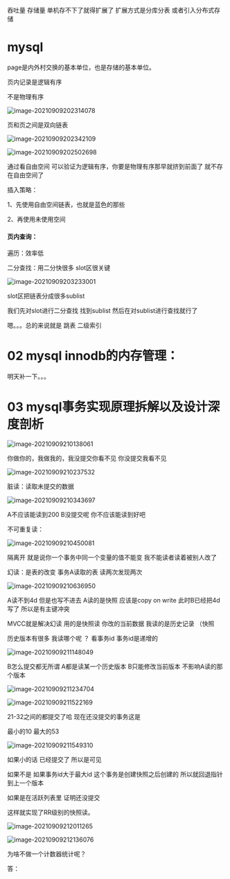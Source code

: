 吞吐量 存储量 单机存不下了就得扩展了 扩展方式是分库分表  或者引入分布式存储

# mysql





page是内外村交换的基本单位，也是存储的基本单位。

页内记录是逻辑有序

不是物理有序

![image-20210909202314078](C:\Users\86188\AppData\Roaming\Typora\typora-user-images\image-20210909202314078.png)

页和页之间是双向链表

![image-20210909202342109](C:\Users\86188\AppData\Roaming\Typora\typora-user-images\image-20210909202342109.png)





![image-20210909202502698](C:\Users\86188\AppData\Roaming\Typora\typora-user-images\image-20210909202502698.png)



通过看自由空间 可以验证为逻辑有序，你要是物理有序那早就挤到前面了 就不存在自由空间了



插入策略：

1、先使用自由空间链表，也就是蓝色的那些

2、再使用未使用空间



#### 页内查询： 

遍历：效率低

二分查找：用二分快很多  slot区很关键

![image-20210909203233001](C:\Users\86188\AppData\Roaming\Typora\typora-user-images\image-20210909203233001.png)

slot区把链表分成很多sublist

我们先对slot进行二分查找 找到sublist 然后在对sublist进行查找就行了

嗯。。。总的来说就是  跳表 二级索引





# 02 mysql innodb的内存管理：

明天补一下。。。



# 03 mysql事务实现原理拆解以及设计深度剖析

![image-20210909210138061](C:\Users\86188\AppData\Roaming\Typora\typora-user-images\image-20210909210138061.png)

你做你的，我做我的，我没提交你看不见 你没提交我看不见



![image-20210909210237532](C:\Users\86188\AppData\Roaming\Typora\typora-user-images\image-20210909210237532.png)

脏读：读取未提交的数据

![image-20210909210343697](C:\Users\86188\AppData\Roaming\Typora\typora-user-images\image-20210909210343697.png)

A不应该能读到200  B没提交呢 你不应该能读到好吧



不可重复读：

![image-20210909210450081](C:\Users\86188\AppData\Roaming\Typora\typora-user-images\image-20210909210450081.png)

隔离开 就是说你一个事务中同一个变量的值不能变  我不能读者读着被别人改了



幻读：是表的改变  事务A读取的表 读两次发现两次

![image-20210909210636950](C:\Users\86188\AppData\Roaming\Typora\typora-user-images\image-20210909210636950.png)

A读不到4d 但是也写不进去  A读的是快照 应该是copy on write  此时B已经把4d写了 所以是有主键冲突



MVCC就是解决幻读  用的是快照读 你改的当前数据 我读的是历史记录 （快照

历史版本有很多 我读哪个呢 ？ 看事务id  事务id是递增的

![image-20210909211148049](C:\Users\86188\AppData\Roaming\Typora\typora-user-images\image-20210909211148049.png)

B怎么提交都无所谓 A都是读某一个历史版本 B只能修改当前版本  不影响A读的那个版本

![image-20210909211234704](C:\Users\86188\AppData\Roaming\Typora\typora-user-images\image-20210909211234704.png)





![image-20210909211522169](C:\Users\86188\AppData\Roaming\Typora\typora-user-images\image-20210909211522169.png)

21-32之间的都提交了哈 现在还没提交的事务这是

最小的10 最大的53

![image-20210909211549310](C:\Users\86188\AppData\Roaming\Typora\typora-user-images\image-20210909211549310.png)

如果小的话 已经提交了  所以是可见

如果不是 如果事务id大于最大id  这个事务是创建快照之后创建的 所以就回退指针到上一个版本

如果是在活跃列表里 证明还没提交



这样就实现了RR级别的快照读。



![image-20210909212011265](C:\Users\86188\AppData\Roaming\Typora\typora-user-images\image-20210909212011265.png)



![image-20210909212136076](C:\Users\86188\AppData\Roaming\Typora\typora-user-images\image-20210909212136076.png)

为啥不做一个计数器统计呢？

答：